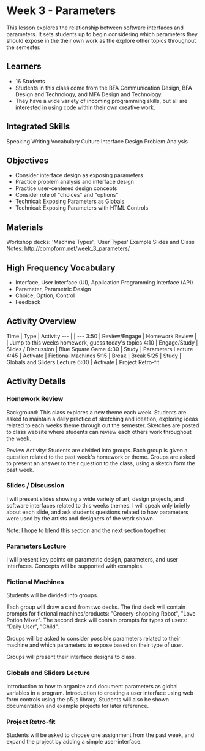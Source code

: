 # Week 3 - Parameters

This lesson explores the relationship between software interfaces and parameters. It sets students up to begin considering which parameters they should expose in the their own work as the explore other topics throughout the semester.


## Learners
- 16 Students
- Students in this class come from the BFA Communication Design, BFA Design and Technology, and MFA Design and Technology.
- They have a wide variety of incoming programming skills, but all are interested in using code within their own creative work.


## Integrated Skills
Speaking
Writing
Vocabulary
Culture
Interface Design
Problem Analysis


## Objectives
- Consider interface design as exposing parameters
- Practice problem analysis and interface design
- Practice user-centered design concepts
- Consider role of "choices" and "options"
- Technical: Exposing Parameters as Globals
- Technical: Exposing Parameters with HTML Controls


## Materials
Workshop decks: 'Machine Types', 'User Types'
Example Slides and Class Notes: http://compform.net/week_3_parameters/


## High Frequency Vocabulary
- Interface, User Interface (UI), Application Programming Interface (API)
- Parameter, Parametric Design
- Choice, Option, Control
- Feedback


## Activity Overview
Time    | Type          | Activity
---     |               | ---
3:50    | Review/Engage | Homework Review
        |               | Jump to this weeks homework, guess today's topics
4:10    | Engage/Study  | Slides / Discussion
                        | Blue Square Game
4:30    | Study         | Parameters Lecture
4:45    | Activate      | Fictional Machines
5:15    | Break         | Break
5:25    | Study         | Globals and Sliders Lecture
6:00    | Activate      | Project Retro-fit


## Activity Details

### Homework Review
Background: This class explores a new theme each week. Students are asked to maintain a daily practice of sketching and ideation, exploring ideas related to each weeks theme through out the semester. Sketches are posted to class website where students can review each others work throughout the week.

Review Activity: Students are divided into groups. Each group is given a question related to the past week's homework or theme. Groups are asked to present an answer to their question to the class, using a sketch form the past week.

### Slides / Discussion
I will present slides showing a wide variety of art, design projects, and software interfaces related to this weeks themes. I will speak only briefly about each slide, and ask students questions related to how parameters were used by the artists and designers of the work shown.

Note: I hope to blend this section and the next section together.

### Parameters Lecture
I will present key points on parametric design, parameters, and user interfaces. Concepts will be supported with examples.

### Fictional Machines
Students will be divided into groups.

Each group will draw a card from two decks. The first deck will contain prompts for fictional machines/products: "Grocery-shopping Robot", "Love Potion Mixer". The second deck will contain prompts for types of users: "Daily User", "Child".

Groups will be asked to consider possible parameters related to their machine and which parameters to expose based on their type of user.

Groups will present their interface designs to class.

### Globals and Sliders Lecture
Introduction to how to organize and document parameters as global variables in a program.
Introduction to creating a user interface using web form controls using the p5.js library.
Students will also be shown documentation and example projects for later reference.

### Project Retro-fit
Students will be asked to choose one assignment from the past week, and expand the project by adding a simple user-interface.
